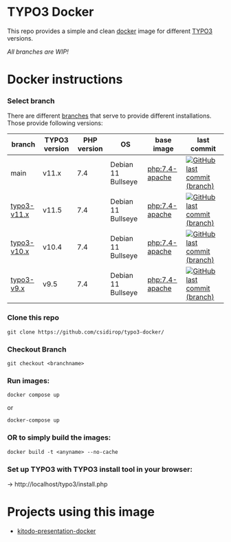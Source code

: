 # TYPO3 Docker
This repo provides a simple and clean [docker](https://www.docker.com/) image for different [TYPO3](https://typo3.org/) versions.

_All branches are WIP!_

# Docker instructions
### Select branch
There are different [branches](https://github.com/csidirop/typo3-docker/branches) that serve to provide different installations. Those provide following versions:

| **branch** | **TYPO3 version** | **PHP version** | **OS** | **base image** | **last commit** |
|---|---|---|---|---|---|
| main | v11.x | 7.4 | Debian 11 Bullseye | [php:7.4-apache](https://github.com/docker-library/php/blob/e4509d18e3cddd03e796dd6fd4fef88070ee5132/7.4/bullseye/apache/Dockerfile) | [![GitHub last commit (branch)](https://img.shields.io/github/last-commit/csidirop/typo3-docker/main?label=%20)](https://github.com/csidirop/typo3-docker/main/commits/main)  |
| [typo3-v11.x](https://github.com/csidirop/typo3-docker/tree/typo3-v11.x) | v11.5 | 7.4 | Debian 11 Bullseye | [php:7.4-apache](https://github.com/docker-library/php/blob/e4509d18e3cddd03e796dd6fd4fef88070ee5132/7.4/bullseye/apache/Dockerfile) | [![GitHub last commit (branch)](https://img.shields.io/github/last-commit/csidirop/typo3-docker/typo3-v11.x?label=%20)](https://github.com/csidirop/typo3-docker/typo3-v11.x/commits/main) | |
| [typo3-v10.x](https://github.com/csidirop/typo3-docker/tree/typo3-v10.x) | v10.4 | 7.4 | Debian 11 Bullseye | [php:7.4-apache](https://github.com/docker-library/php/blob/e4509d18e3cddd03e796dd6fd4fef88070ee5132/7.4/bullseye/apache/Dockerfile) |  [![GitHub last commit (branch)](https://img.shields.io/github/last-commit/csidirop/typo3-docker/typo3-v10.x?label=%20)](https://github.com/csidirop/typo3-docker/typo3-v10.x/commits/main) |
| [typo3-v9.x](https://github.com/csidirop/typo3-docker/tree/typo3-v9.x) | v9.5 | 7.4 | Debian 11 Bullseye | [php:7.4-apache](https://github.com/docker-library/php/blob/e4509d18e3cddd03e796dd6fd4fef88070ee5132/7.4/bullseye/apache/Dockerfile) |  [![GitHub last commit (branch)](https://img.shields.io/github/last-commit/csidirop/typo3-docker/typo3-v9.x?label=%20)](https://github.com/csidirop/typo3-docker/typo3-v9.x/commits/main) |

<!-- Table created with: https://www.tablesgenerator.com/markdown_tables -->

### Clone this repo
    git clone https://github.com/csidirop/typo3-docker/

### Checkout Branch
    git checkout <branchname>

### Run images:
    docker compose up

or  

    docker-compose up

### OR to simply build the images:
    docker build -t <anyname> --no-cache

### Set up TYPO3 with TYPO3 install tool in your browser:
-> http://localhost/typo3/install.php

# Projects using this image

- [kitodo-presentation-docker](https://github.com/UB-Mannheim/kitodo-presentation-docker)